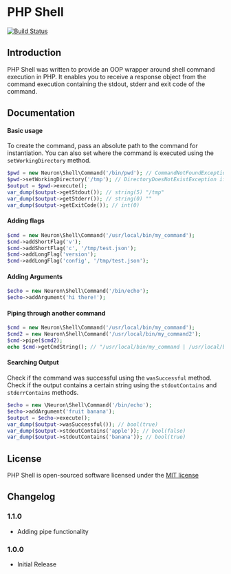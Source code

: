 # PHP Shell

[![Build Status](https://travis-ci.org/Synapse791/php-shell.svg?branch=master)](https://travis-ci.org/Synapse791/php-shell)

## Introduction

PHP Shell was written to provide an OOP wrapper around shell command execution in PHP. It enables you to receive a response object from the command execution containing the stdout, stderr and exit code of the command.

## Documentation

#### Basic usage
To create the command, pass an absolute path to the command for instantiation. You can also set where the command is executed using the `setWorkingDirectory` method.
```php
$pwd = new Neuron\Shell\Command('/bin/pwd'); // CommandNotFoundException if the command is not executable
$pwd->setWorkingDirectory('/tmp'); // DirectoryDoesNotExistException if the directory is not found
$output = $pwd->execute();
var_dump($output->getStdout()); // string(5) "/tmp"
var_dump($output->getStderr()); // string(0) ""
var_dump($output->getExitCode()); // int(0)
```

#### Adding flags
```php
$cmd = new Neuron\Shell\Command('/usr/local/bin/my_command');
$cmd->addShortFlag('v');
$cmd->addShortFlag('c', '/tmp/test.json');
$cmd->addLongFlag('version');
$cmd->addLongFlag('config', '/tmp/test.json');
```

#### Adding Arguments
```php
$echo = new Neuron\Shell\Command('/bin/echo');
$echo->addArgument('hi there!');
```

#### Piping through another command
```php
$cmd = new Neuron\Shell\Command('/usr/local/bin/my_command');
$cmd2 = new Neuron\Shell\Command('/usr/local/bin/my_command2');
$cmd->pipe($cmd2);
echo $cmd->getCmdString(); // "/usr/local/bin/my_command | /usr/local/bin/my_command2"
```

#### Searching Output
Check if the command was successful using the `wasSuccessful` method. Check if the output contains a certain string using the `stdoutContains` and `stderrContains` methods.
```php
$echo = new \Neuron\Shell\Command('/bin/echo');
$echo->addArgument('fruit banana');
$output = $echo->execute();
var_dump($output->wasSuccessful()); // bool(true)
var_dump($output->stdoutContains('apple')); // bool(false)
var_dump($output->stdoutContains('banana')); // bool(true)
```

## License

PHP Shell is open-sourced software licensed under the [MIT license](http://opensource.org/licenses/MIT)

## Changelog

### 1.1.0
* Adding pipe functionality

### 1.0.0
* Initial Release